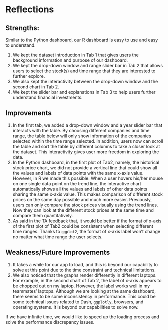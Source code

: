 # Reflections

## Strengths:
Similar to the Python dashboard, our R dashboard is easy to use and easy to understand. 
1.	We kept the dataset introduction in Tab 1 that gives users the background information and purpose of our dashboard.
2.	We kept the drop-down window and range slider bar in Tab 2 that allows users to select the stock(s) and time range that they are interested to further explore.
3.	We also kept the interactivity between the drop-down window and the second chart in Tab 2.
4.	We kept the slider bar and explanations in Tab 3 to help users further understand financial investments.  

## Improvements 

1.	In the first tab, we added a drop-down window and a year slider bar that interacts with the table. By choosing different companies and time range, the table below will only show information of the companies selected within the time range selected. In addition, users now can scroll the table and sort the table by different columns to take a closer look at the dataset. This interactivity gives user more freedom in exploring the data.
2.	In the Python dashboard, in the first plot of Tab2, namely, the historical stock price chart, we did not provide a vertical line that could show all the values and labels of data points with the same x-axis value. However, in R we made this possible. When a user hovers his/her mouse on one single data point on the trend line, the interactive chart automatically shows all the values and labels of other data points sharing the same x-axis value. This makes comparison of different stock prices on the same day possible and much more easier. Previously, users can only compare the stock prices visually using the trend lines. Now they can look at the different stock prices at the same time and compare them quantitatively.   
3.	As said in the TA feedback that, it would be better if the format of x-axis of the first plot of Tab2 could be consistent when selecting different time ranges. Thanks to `ggplot2`, the format of x-axis label won’t change no matter what time range the user selects. 

## Weakness/Future Improvements
1.	It takes a while for our app to load, and this is beyond our capability to solve at this point due to the time constraint and technical limitations. 
2.	We also noticed that the graphs render differently in different laptops. For example, in the second chart of Tab 2, the label of x-axis appears to be chopped out on my laptop. However, the label works well in my teammates’ laptops. Although we are looking at the same dashboard, there seems to be some inconsistency in performance. This could be some technical issues related to Dash, `ggplotly`, browsers, and operating systems. It is beyond our capabilities to solve now. 

If we have infinite time, we would like to speed up the loading process and solve the performance discrepancy issues.


